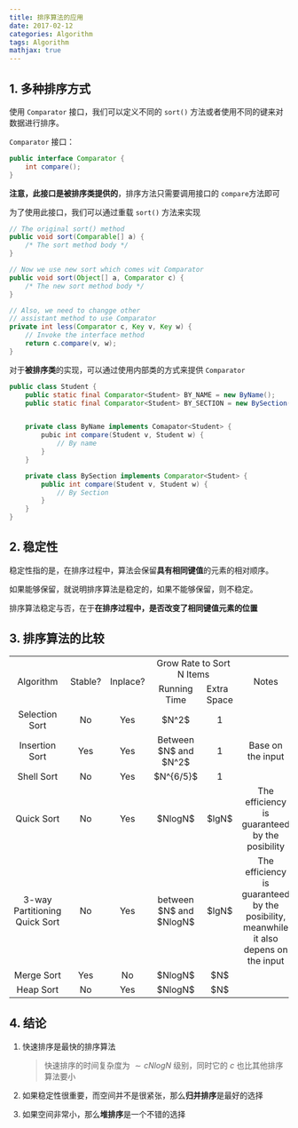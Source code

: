 ---
title: 排序算法的应用
date: 2017-02-12
categories: Algorithm
tags: Algorithm
mathjax: true---



## 1. 多种排序方式

使用 `Comparator` 接口，我们可以定义不同的 `sort()` 方法或者使用不同的键来对数据进行排序。

`Comparator` 接口：

```java
public interface Comparator {
    int compare();
}
```

**注意，此接口是被排序类提供的**，排序方法只需要调用接口的 `compare`方法即可

为了使用此接口，我们可以通过重载 `sort()` 方法来实现

```java
// The original sort() method
public void sort(Comparable[] a) {
    /* The sort method body */
}

// Now we use new sort which comes wit Comparator
public void sort(Object[] a, Comparator c) {
    /* The new sort method body */
}

// Also, we need to changge other
// assistant method to use Comparator
private int less(Comparator c, Key v, Key w) {
    // Invoke the interface method
    return c.compare(v, w);
}
```

对于**被排序类**的实现，可以通过使用内部类的方式来提供 `Comparator`

```java
public class Student {
    public static final Comparator<Student> BY_NAME = new ByName();
    public static final Comparator<Student> BY_SECTION = new BySection();


    private class ByName implements Comapator<Student> {
        pubic int compare(Student v, Student w) {
            // By name
        }
    }

    private class BySection implements Comparator<Student> {
        public int compare(Student v, Student w) {
            // By Section
        }
    }
}
```


<!-- more -->

## 2. 稳定性

稳定性指的是，在排序过程中，算法会保留**具有相同键值**的元素的相对顺序。

如果能够保留，就说明排序算法是稳定的，如果不能够保留，则不稳定。

排序算法稳定与否，在于**在排序过程中，是否改变了相同键值元素的位置**

## 3. 排序算法的比较

<table>
<tr>
<td rowspan="2" style="text-align:center;vertical-align:middle">Algorithm</td>
<td rowspan="2" style="text-align:center;vertical-align:middle">Stable?</td>
<td rowspan="2" style="text-align:center;vertical-align:middle">Inplace?</td>
<td colspan="2" style="text-align:center;">Grow Rate to Sort N Items</td>
<td rowspan="2" style="text-align:center;vertical-align:middle">Notes</td>
</tr>
<tr>
<td style="text-align:center;vertical-align:middle;">Running Time</td>
<td style="width:6em;">Extra Space</td>
</tr>

<tr>
<td style="text-align:center;vertical-align:middle;">Selection Sort</td>
<td style="text-align:center;vertical-align:middle;">No</td>
<td style="text-align:center;vertical-align:middle;">Yes</td>
<td style="text-align:center;vertical-align:middle;">$N^2$</td>
<td style="text-align:center;vertical-align:middle;">1</td>
<td style="text-align:center;vertical-align:middle;"></td>
</tr>

<tr>
<td style="text-align:center;vertical-align:middle;">Insertion Sort</td>
<td style="text-align:center;vertical-align:middle;">Yes</td>
<td style="text-align:center;vertical-align:middle;">Yes</td>
<td style="text-align:center;vertical-align:middle;">Between $N$ and $N^2$</td>
<td style="text-align:center;vertical-align:middle;">1</td>
<td style="text-align:center;vertical-align:middle;">Base on the input</td>
</tr>

<tr>
<td style="text-align:center;vertical-align:middle;">Shell Sort</td>
<td style="text-align:center;vertical-align:middle;">No</td>
<td style="text-align:center;vertical-align:middle;">Yes</td>
<td style="text-align:center;vertical-align:middle;">$N^{6/5}$</td>
<td style="text-align:center;vertical-align:middle;">1</td>
<td style="text-align:center;vertical-align:middle;"></td>
</tr>

<tr>
<td style="text-align:center;vertical-align:middle;">Quick Sort</td>
<td style="text-align:center;vertical-align:middle;">No</td>
<td style="text-align:center;vertical-align:middle;">Yes</td>
<td style="text-align:center;vertical-align:middle;">$NlogN$</td>
<td style="text-align:center;vertical-align:middle;">$lgN$</td>
<td style="text-align:center;vertical-align:middle;">The efficiency is guaranteed by the posibility</td>
</tr>

<tr>
<td style="text-align:center;vertical-align:middle;">3-way Partitioning <br/>Quick Sort</td>
<td style="text-align:center;vertical-align:middle;">No</td>
<td style="text-align:center;vertical-align:middle;">Yes</td>
<td style="text-align:center;vertical-align:middle;">between $N$ and $NlogN$</td>
<td style="text-align:center;vertical-align:middle;">$lgN$</td>
<td style="text-align:center;vertical-align:middle;">The efficiency is guaranteed by the posibility, meanwhile it also depens on the input</td>
</tr>

<tr>
<td style="text-align:center;vertical-align:middle;">Merge Sort</td>
<td style="text-align:center;vertical-align:middle;">Yes</td>
<td style="text-align:center;vertical-align:middle;">No</td>
<td style="text-align:center;vertical-align:middle;">$NlogN$</td>
<td style="text-align:center;vertical-align:middle;">$N$</td>
<td style="text-align:center;vertical-align:middle;"></td>
</tr>

<tr>
<td style="text-align:center;vertical-align:middle;">Heap Sort</td>
<td style="text-align:center;vertical-align:middle;">No</td>
<td style="text-align:center;vertical-align:middle;">Yes</td>
<td style="text-align:center;vertical-align:middle;">$NlogN$</td>
<td style="text-align:center;vertical-align:middle;">$N$</td>
<td style="text-align:center;vertical-align:middle;"></td>
</tr>
</table>


## 4. 结论

1. 快速排序是最快的排序算法

    > 快速排序的时间复杂度为 $\sim cNlogN$ 级别，同时它的 $c$ 也比其他排序算法要小

2. 如果稳定性很重要，而空间并不是很紧张，那么**归并排序**是最好的选择
3. 如果空间非常小，那么**堆排序**是一个不错的选择
